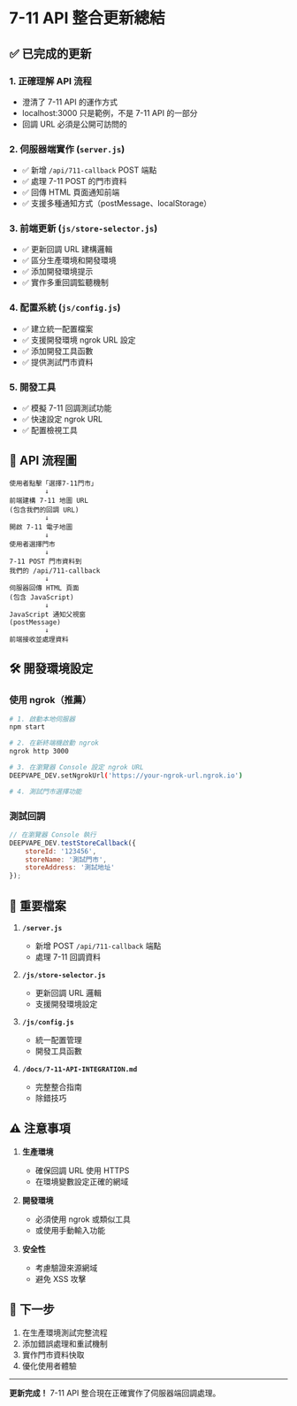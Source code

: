# 7-11 API 整合更新總結

## ✅ 已完成的更新

### 1. **正確理解 API 流程**
- 澄清了 7-11 API 的運作方式
- localhost:3000 只是範例，不是 7-11 API 的一部分
- 回調 URL 必須是公開可訪問的

### 2. **伺服器端實作** (`server.js`)
- ✅ 新增 `/api/711-callback` POST 端點
- ✅ 處理 7-11 POST 的門市資料
- ✅ 回傳 HTML 頁面通知前端
- ✅ 支援多種通知方式（postMessage、localStorage）

### 3. **前端更新** (`js/store-selector.js`)
- ✅ 更新回調 URL 建構邏輯
- ✅ 區分生產環境和開發環境
- ✅ 添加開發環境提示
- ✅ 實作多重回調監聽機制

### 4. **配置系統** (`js/config.js`)
- ✅ 建立統一配置檔案
- ✅ 支援開發環境 ngrok URL 設定
- ✅ 添加開發工具函數
- ✅ 提供測試門市資料

### 5. **開發工具**
- ✅ 模擬 7-11 回調測試功能
- ✅ 快速設定 ngrok URL
- ✅ 配置檢視工具

## 🔄 API 流程圖

```
使用者點擊「選擇7-11門市」
         ↓
前端建構 7-11 地圖 URL
(包含我們的回調 URL)
         ↓
開啟 7-11 電子地圖
         ↓
使用者選擇門市
         ↓
7-11 POST 門市資料到
我們的 /api/711-callback
         ↓
伺服器回傳 HTML 頁面
(包含 JavaScript)
         ↓
JavaScript 通知父視窗
(postMessage)
         ↓
前端接收並處理資料
```

## 🛠️ 開發環境設定

### 使用 ngrok（推薦）

```bash
# 1. 啟動本地伺服器
npm start

# 2. 在新終端機啟動 ngrok
ngrok http 3000

# 3. 在瀏覽器 Console 設定 ngrok URL
DEEPVAPE_DEV.setNgrokUrl('https://your-ngrok-url.ngrok.io')

# 4. 測試門市選擇功能
```

### 測試回調

```javascript
// 在瀏覽器 Console 執行
DEEPVAPE_DEV.testStoreCallback({
    storeId: '123456',
    storeName: '測試門市',
    storeAddress: '測試地址'
});
```

## 📝 重要檔案

1. **`/server.js`**
   - 新增 POST `/api/711-callback` 端點
   - 處理 7-11 回調資料

2. **`/js/store-selector.js`**
   - 更新回調 URL 邏輯
   - 支援開發環境設定

3. **`/js/config.js`**
   - 統一配置管理
   - 開發工具函數

4. **`/docs/7-11-API-INTEGRATION.md`**
   - 完整整合指南
   - 除錯技巧

## ⚠️ 注意事項

1. **生產環境**
   - 確保回調 URL 使用 HTTPS
   - 在環境變數設定正確的網域

2. **開發環境**
   - 必須使用 ngrok 或類似工具
   - 或使用手動輸入功能

3. **安全性**
   - 考慮驗證來源網域
   - 避免 XSS 攻擊

## 🚀 下一步

1. 在生產環境測試完整流程
2. 添加錯誤處理和重試機制
3. 實作門市資料快取
4. 優化使用者體驗

---

**更新完成！** 7-11 API 整合現在正確實作了伺服器端回調處理。 